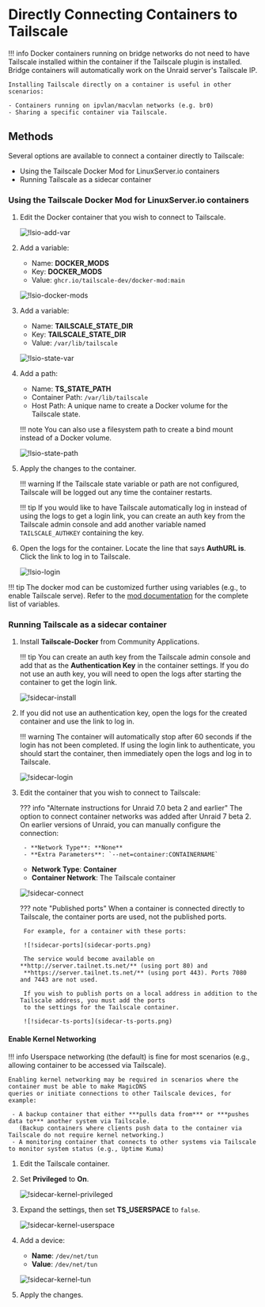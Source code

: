 # Directly Connecting Containers to Tailscale

!!! info
    Docker containers running on bridge networks do not need to have Tailscale installed within the container if the
    Tailscale plugin is installed. Bridge containers will automatically work on the Unraid server's Tailscale IP.

    Installing Tailscale directly on a container is useful in other scenarios:

    - Containers running on ipvlan/macvlan networks (e.g. br0)
    - Sharing a specific container via Tailscale.

## Methods

Several options are available to connect a container directly to Tailscale:

- Using the Tailscale Docker Mod for LinuxServer.io containers
- Running Tailscale as a sidecar container

### Using the Tailscale Docker Mod for LinuxServer.io containers

1. Edit the Docker container that you wish to connect to Tailscale.

    ![!lsio-add-var](lsio-add-var.png)

2. Add a variable:

    - Name: **DOCKER_MODS**
    - Key: **DOCKER_MODS**
    - Value: `ghcr.io/tailscale-dev/docker-mod:main`

    ![!lsio-docker-mods](lsio-docker-mods.png)

3. Add a variable:

    - Name: **TAILSCALE_STATE_DIR**
    - Key: **TAILSCALE_STATE_DIR**
    - Value: `/var/lib/tailscale`

    ![!lsio-state-var](lsio-state-var.png)

4. Add a path:

    - Name: **TS_STATE_PATH**
    - Container Path: `/var/lib/tailscale`
    - Host Path: A unique name to create a Docker volume for the Tailscale state.

    !!! note
        You can also use a filesystem path to create a bind mount instead of a Docker volume.

    ![!lsio-state-path](lsio-state-path.png)

5. Apply the changes to the container.

    !!! warning
        If the Tailscale state variable or path are not configured, Tailscale will be logged out any time the container
        restarts.

    !!! tip
        If you would like to have Tailscale automatically log in instead of using the logs to get a login link, you can
        create an auth key from the Tailscale admin console and add another variable named `TAILSCALE_AUTHKEY`
        containing the key.

6. Open the logs for the container. Locate the line that says **AuthURL is**. Click the link to log in to Tailscale.

    ![!lsio-login](lsio-login.png)

!!! tip
    The docker mod can be customized further using variables (e.g., to enable Tailscale serve). Refer to the
    [mod documentation](https://github.com/tailscale-dev/docker-mod/pkgs/container/docker-mod) for the complete list
    of variables.

### Running Tailscale as a sidecar container

1. Install **Tailscale-Docker** from Community Applications.

    !!! tip
        You can create an auth key from the Tailscale admin console and add that as the **Authentication Key** in the
        container settings. If you do not use an auth key, you will need to open the logs after starting the container
        to get the login link.

    ![!sidecar-install](sidecar-install.png)

2. If you did not use an authentication key, open the logs for the created container and use the link to log in.

    !!! warning
        The container will automatically stop after 60 seconds if the login has not been completed. If using the login
        link to authenticate, you should start the container, then immediately open the logs and log in to Tailscale.

    ![!sidecar-login](sidecar-login.png)

3. Edit the container that you wish to connect to Tailscale:

    ??? info "Alternate instructions for Unraid 7.0 beta 2 and earlier"
        The option to connect container networks was added after Unraid 7 beta 2. On earlier versions of Unraid, you can
        manually configure the connection:

        - **Network Type**: **None**
        - **Extra Parameters**: `--net=container:CONTAINERNAME`

    - **Network Type**: **Container**
    - **Container Network**: The Tailscale container

    ![!sidecar-connect](sidecar-connect.png)

    ??? note "Published ports"
        When a container is connected directly to Tailscale, the container ports are used, not the published ports.

        For example, for a container with these ports:

        ![!sidecar-ports](sidecar-ports.png)

        The service would become available on **http://server.tailnet.ts.net/** (using port 80) and
        **https://server.tailnet.ts.net/** (using port 443). Ports 7080 and 7443 are not used.

        If you wish to publish ports on a local address in addition to the Tailscale address, you must add the ports
        to the settings for the Tailscale container.

        ![!sidecar-ts-ports](sidecar-ts-ports.png)

#### Enable Kernel Networking

!!! info
    Userspace networking (the default) is fine for most scenarios (e.g., allowing container to be accessed via
    Tailscale).

    Enabling kernel networking may be required in scenarios where the container must be able to make MagicDNS
    queries or initiate connections to other Tailscale devices, for example:

     - A backup container that either ***pulls data from*** or ***pushes data to*** another system via Tailscale.
       (Backup containers where clients push data to the container via Tailscale do not require kernel networking.)
     - A monitoring container that connects to other systems via Tailscale to monitor system status (e.g., Uptime Kuma)

1. Edit the Tailscale container.
2. Set **Privileged** to **On**.

    ![!sidecar-kernel-privileged](sidecar-kernel-privileged.png)

3. Expand the settings, then set **TS_USERSPACE** to `false`.

    ![!sidecar-kernel-userspace](sidecar-kernel-userspace.png)

4. Add a device:

    - **Name**: `/dev/net/tun`
    - **Value**: `/dev/net/tun`

    ![!sidecar-kernel-tun](sidecar-kernel-tun.png)

5. Apply the changes.
